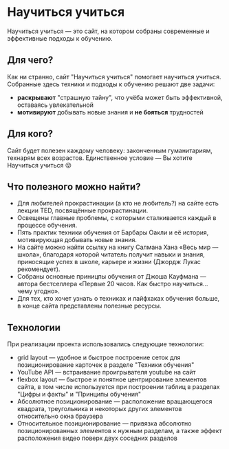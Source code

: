 # Научиться учиться
Научиться учиться — это сайт, на котором собраны современные и эффективные подходы к обучению.
## Для чего?
Как ни странно, сайт "Научиться учиться" помогает научиться учиться. Собранные здесь техники и подходы к обучению решают две задачи:
* **раскрывают** "страшную тайну", что учёба может быть эффективной, оставаясь увлекательной
* **мотивируют** добывать новые знания и **не бояться** трудностей
## Для кого?
Сайт будет полезен каждому человеку: законченным гуманитариям, технарям всех возрастов. Единственное условие — Вы хотите Научиться учиться :stuck_out_tongue_winking_eye:
## Что полезного можно найти?
*  Для любителей прокрастинации (а кто не любитель?) на сайте есть лекции TED, посвящённые прокрастинации.
* Освещены главные проблемы, с которыми сталкивается каждый в процессе обучения.
* Пять практик техники обучения от Барбары Оакли и её история, мотивирующая добывать новые знания.
* На сайте можно найти ссылку на книгу Салмана Хана «Весь мир — школа», благодаря которой читатель получит навыки и знания, приносящие успех в школе, карьере и жизни (Джордж Лукас рекомендует).
* Собраны основные приницпы обучения от Джоша Кауфмана — автора бестселлера «Первые 20 часов. Как быстро научиться… чему угодно».
* Для тех, кто хочет узнать о техниках и лайфхаках обучения больше, в конце сайта представлены полезные ресурсы.

## Технологии
При реализации проекта использовались следующие технологии:
* grid layout — удобное и быстрое построение сеток для позиционирование карточек в разделе "Техники обучения"
* YouTube API — встраивание проигрывателя youtube на сайт
* flexbox layout — быстрое и понятное центрирование элементов сайта, в том числе используется при построении таблиц в разделах "Цифры и факты" и "Принципы обучения"
* Абсолютное позиционирование — расположение вращающегося квадрата, треугольника и некоторых других элементов относительно окна браузера
* Относительное позиционирование — привязка абсолютно позиционированных элементов к нужным разделам, а также эффект расположения видео поверх двух соседних разделов
